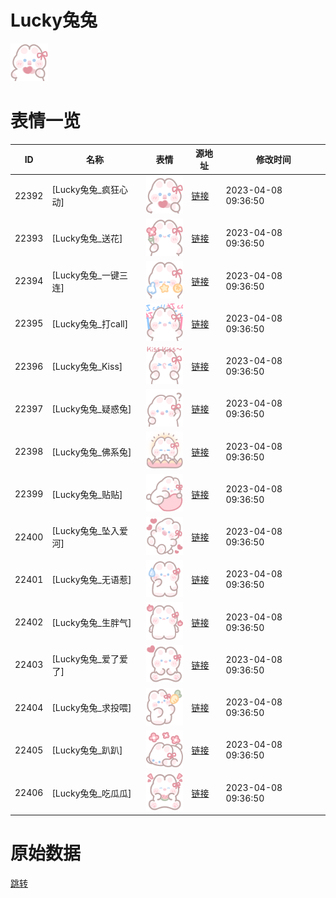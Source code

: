 # Lucky兔兔

<img src="./cover.png" height="60" alt="cover" />

# 表情一览

|ID|名称|表情|源地址|修改时间|
|----|----|----|----|----|
|22392|[Lucky兔兔_疯狂心动]|<img src="./pic/022392_%5BLucky兔兔_疯狂心动%5D.png" height="60" alt="疯狂心动"/>|[链接](https://i0.hdslb.com/bfs/garb/fcc297527bb3d206a6e7bba42f60828da9b18aea.png)|2023-04-08 09:36:50|
|22393|[Lucky兔兔_送花]|<img src="./pic/022393_%5BLucky兔兔_送花%5D.png" height="60" alt="送花"/>|[链接](https://i0.hdslb.com/bfs/garb/07a05a2beed02d01f6f7797a28ea2c893f8cc04c.png)|2023-04-08 09:36:50|
|22394|[Lucky兔兔_一键三连]|<img src="./pic/022394_%5BLucky兔兔_一键三连%5D.png" height="60" alt="一键三连"/>|[链接](https://i0.hdslb.com/bfs/garb/7e30e747c2bdebb3fc8d63c4b1ef7e649d524a2f.png)|2023-04-08 09:36:50|
|22395|[Lucky兔兔_打call]|<img src="./pic/022395_%5BLucky兔兔_打call%5D.png" height="60" alt="打call"/>|[链接](https://i0.hdslb.com/bfs/garb/75860a94bcb7b7343ed2774b6e00d0504e0d452c.png)|2023-04-08 09:36:50|
|22396|[Lucky兔兔_Kiss]|<img src="./pic/022396_%5BLucky兔兔_Kiss%5D.png" height="60" alt="Kiss"/>|[链接](https://i0.hdslb.com/bfs/garb/97b0a69b6dcc124e2716760530a56c24a4b75196.png)|2023-04-08 09:36:50|
|22397|[Lucky兔兔_疑惑兔]|<img src="./pic/022397_%5BLucky兔兔_疑惑兔%5D.png" height="60" alt="疑惑兔"/>|[链接](https://i0.hdslb.com/bfs/garb/b3a80ef716e7a0bd680d7450b4dc3ecb975c766c.png)|2023-04-08 09:36:50|
|22398|[Lucky兔兔_佛系兔]|<img src="./pic/022398_%5BLucky兔兔_佛系兔%5D.png" height="60" alt="佛系兔"/>|[链接](https://i0.hdslb.com/bfs/garb/13de9c2a069295b7e219c9ab6b7316845dbcc466.png)|2023-04-08 09:36:50|
|22399|[Lucky兔兔_贴贴]|<img src="./pic/022399_%5BLucky兔兔_贴贴%5D.png" height="60" alt="贴贴"/>|[链接](https://i0.hdslb.com/bfs/garb/ff7bae811888aeee890c7136f79eb9d62ea3ed30.png)|2023-04-08 09:36:50|
|22400|[Lucky兔兔_坠入爱河]|<img src="./pic/022400_%5BLucky兔兔_坠入爱河%5D.png" height="60" alt="坠入爱河"/>|[链接](https://i0.hdslb.com/bfs/garb/9f96d8298a112e48309e0a94b5a96f1ca86577be.png)|2023-04-08 09:36:50|
|22401|[Lucky兔兔_无语惹]|<img src="./pic/022401_%5BLucky兔兔_无语惹%5D.png" height="60" alt="无语惹"/>|[链接](https://i0.hdslb.com/bfs/garb/1b990d395d8ac2d08d2af40cca1fac50e64aabbb.png)|2023-04-08 09:36:50|
|22402|[Lucky兔兔_生胖气]|<img src="./pic/022402_%5BLucky兔兔_生胖气%5D.png" height="60" alt="生胖气"/>|[链接](https://i0.hdslb.com/bfs/garb/42bc6aaf564c154a1998881b208395c2ba8731a2.png)|2023-04-08 09:36:50|
|22403|[Lucky兔兔_爱了爱了]|<img src="./pic/022403_%5BLucky兔兔_爱了爱了%5D.png" height="60" alt="爱了爱了"/>|[链接](https://i0.hdslb.com/bfs/garb/cdacadc3d7074887192b08232e8eb59174a3426d.png)|2023-04-08 09:36:50|
|22404|[Lucky兔兔_求投喂]|<img src="./pic/022404_%5BLucky兔兔_求投喂%5D.png" height="60" alt="求投喂"/>|[链接](https://i0.hdslb.com/bfs/garb/01792588b0f43778de4d3a61475ba3c49c3b6a69.png)|2023-04-08 09:36:50|
|22405|[Lucky兔兔_趴趴]|<img src="./pic/022405_%5BLucky兔兔_趴趴%5D.png" height="60" alt="趴趴"/>|[链接](https://i0.hdslb.com/bfs/garb/7acbd4cf43cd86dd9bf988daa75464b0c9fafa92.png)|2023-04-08 09:36:50|
|22406|[Lucky兔兔_吃瓜瓜]|<img src="./pic/022406_%5BLucky兔兔_吃瓜瓜%5D.png" height="60" alt="吃瓜瓜"/>|[链接](https://i0.hdslb.com/bfs/garb/75db9c99665814df51c34ce7cfd273e39b8da715.png)|2023-04-08 09:36:50|

# 原始数据

[跳转](./raw.json)

